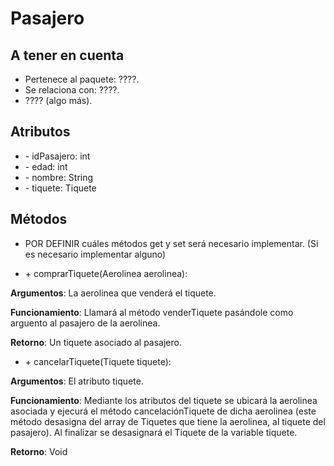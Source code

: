 # Pasajero

## A tener en cuenta

- Pertenece al paquete: ????.
- Se relaciona con: ????.
- ???? (algo más).

## Atributos

- \- idPasajero: int
- \- edad: int
- \- nombre: String
- \- tiquete: Tiquete

## Métodos

- POR DEFINIR cuáles métodos get y set será necesario implementar. (Si es necesario implementar alguno)

- \+ comprarTiquete(Aerolinea aerolinea):

**Argumentos**: La aerolinea que venderá el tiquete.

**Funcionamiento**: Llamará al método venderTiquete pasándole como arguento al pasajero de la aerolinea.

**Retorno**: Un tiquete asociado al pasajero.

- \+ cancelarTiquete(Tiquete tiquete):

**Argumentos**: El atributo tiquete.

**Funcionamiento**: Mediante los atributos del tiquete se ubicará la aerolinea asociada y ejecurá el método cancelaciónTiquete de dicha aerolinea (este método desasigna del array de Tiquetes que tiene la aerolinea, al tiquete del pasajero). Al finalizar se desasignará el Tiquete de la variable tiquete.

**Retorno**: Void

